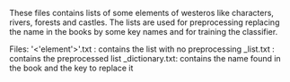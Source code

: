These files contains lists of some elements of westeros like characters, rivers, forests and castles. The lists are used for preprocessing replacing the name in the books by some key names and for training the classifier.

Files:
'<'element'>'.txt :             contains the list with no preprocessing
<element>_list.txt :        contains the preprocessed list
<element>_dictionary.txt:   contains the name found in the book and the key to replace it